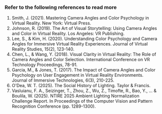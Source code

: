 ### Refer to the following references to read more

1. Smith, J. (2021). Mastering Camera Angles and Color Psychology in Virtual Reality. New York: Virtual Press.
2. Johnson, R. (2019). The Art of Visual Storytelling: Using Camera Angles and Color in Virtual Reality. Los Angeles: VR Publishing.
3. Lee, S., & Kim, H. (2020). Understanding Color Psychology and Camera Angles for Immersive Virtual Reality Experiences. Journal of Virtual Reality Studies, 15(2), 123-140.
4. Chen, L., & Wang, Y. (2018). Visual Clarity in Virtual Reality: The Role of Camera Angles and Color Selection. International Conference on VR Technology Proceedings, 78-91.
5. Garcia, M., & Jones, T. (2017). The Impact of Camera Angles and Color Psychology on User Engagement in Virtual Reality Environments. Journal of Immersive Technologies, 6(3), 210-225.
6. O'Dea, W. T. (2025). The Social History of Lighting. Taylor & Francis.
7. Vasluianu, F. A., Seizinger, T., Zhou, Z., Wu, Z., Timofte, R., Bao, Y., ... & Boulila, W. (2025). NTIRE 2025 Ambient Lighting Normalization Challenge Report. In Proceedings of the Computer Vision and Pattern Recognition Conference (pp. 1289-1300).
